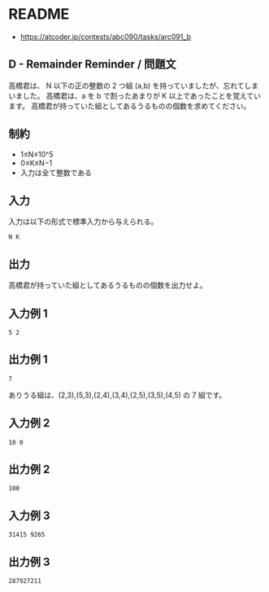 # README
- <https://atcoder.jp/contests/abc090/tasks/arc091_b>
## D - Remainder Reminder / 問題文
高橋君は、
N 以下の正の整数の 2 つ組 (a,b) を持っていましたが、忘れてしまいました。
高橋君は、a を b で割ったあまりが K 以上であったことを覚えています。
高橋君が持っていた組としてあるうるものの個数を求めてください。
## 制約
- 1≤N≤10^5
- 0≤K≤N−1
- 入力は全て整数である
## 入力
入力は以下の形式で標準入力から与えられる。

```
N K
```
## 出力
高橋君が持っていた組としてあるうるものの個数を出力せよ。
## 入力例 1
```
5 2
```
## 出力例 1
```
7
```

ありうる組は、(2,3),(5,3),(2,4),(3,4),(2,5),(3,5),(4,5) の 7 組です。
## 入力例 2
```
10 0
```
## 出力例 2
```
100
```
## 入力例 3
```
31415 9265
```
## 出力例 3
```
287927211
```
